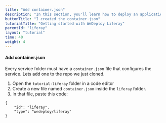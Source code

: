 ```yaml
---
title: "Add container.json"
description: "In this section, you'll learn how to deploy an application using WeDeploy Liferay."
buttonTitle: "I created the container.json"
tutorialTitle: "Getting started with WeDeploy Liferay"
parentId: "liferay"
layout: "tutorial"
time: 40
weight: 4
---
```


#### Add container.json

Every service folder must have a `container.json` file that configures the service. Lets add one to the repo we just cloned. 

1. Open the `tutorial-liferay` folder in a code editor
2. Create a new file named `container.json` inside the `liferay` folder.
3. In that file, paste this code:

```application/json
{
	"id": "liferay",
	"type": "wedeploy/liferay"
}
```
